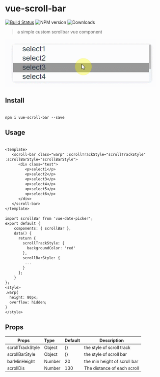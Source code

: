 # vue-scroll-bar
[![Build Status](https://travis-ci.org/YuChenLi923/vue-scroll-bar.svg?branch=master)](https://travis-ci.org/YuChenLi923/vue-scroll-bar)
![NPM version](https://badge.fury.io/js/vue-scroll-bar.svg)
![Downloads](http://img.shields.io/npm/dm/vue-scroll-bar.svg?style=flat)

> a simple custom scrollbar vue component

![show](show.gif)

## Install

```

npm i vue-scroll-bar --save

```

## Usage

```

<template>
   <scroll-bar class="warp" :scrollTrackStyle="scrollTrackStyle" :scrollBarStyle="scrollBarStyle">
      <div class="test">
         <p>select1</p>
         <p>select2</p>
         <p>select3</p>
         <p>select4</p>
         <p>select5</p>
         <p>select6</p>
      </div>
   </scroll-bar>
</template>

import scrollBar from 'vue-date-picker';
export default {
    components: { scrollBar },
    data() {
      return {
        scrollTrackStyle: {
          backgroundColor: 'red'
        },
        scrollBarStyle: {
         ...
        }
      };
    }
};
<style>
.warp{
  height: 80px;
  overflow: hidden;
}
</style>
```

## Props

| Props               | Type      | Default                                         | Description  |
| --------------------|:----------| ------------------------------------------------|--------------|
| scrollTrackStyle    |  Object     | {} | the style of scroll track
| scrollBarStyle    |  Object     | {} | the style of scroll bar
| barMinHeight | Number | 20 |  the min height of scroll bar
| scrollDis | Number | 130| The distance of each scroll
